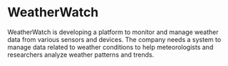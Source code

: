 # WeatherWatch
WeatherWatch is developing a platform to monitor and manage weather data from various sensors and devices. The company needs a system to manage data related to weather conditions to help meteorologists and researchers analyze weather patterns and trends.
